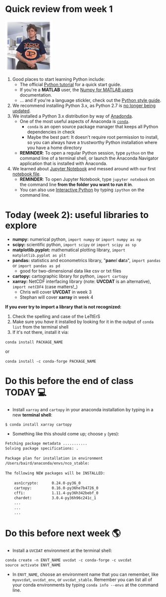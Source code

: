 # Quick review from week 1

<!--   ![Guido van Rossum, Python creator](./guido.jpg) -->

<img src="./guido.jpg" width="30%">

1. Good places to start learning Python include:
    * The official [Python tutorial][python tutorial link] for a quick start guide.
    * If you're a __MATLAB__ user, the [Numpy for MATLAB users][numpy for matlab link] documentation.
    * ... and if you're a language stickler, check out the [Python style guide][pep 8 link].
2. We recommend installing Python 3.x, as Python 2.7 is [no longer being updated][python 2 vs 3 link].
3. We installed a Python 3.x distribution by way of [Anadonda][anaconda link].
    * One of the most useful aspects of Anaconda is [`conda`][conda link].
        * `conda` is an open source package manager that keeps all Python dependencies in check
        * Maybe the best part:  It doesn't require root permission to install, so you can always have a trustworthy Python installation where you have a home directory
    * __REMINDER__: To open a regular Python session, type `python` on the command line of a terminal shell, or launch the Anaconda Navigator application that is installed with Anaconda.
4. We learned about [Jupyter Notebook][what is jupyter notebook link] and messed around with our first [notebook file][intro notebook link].
    * __REMINDER__: To open Jupyter Notebook, type `jupyter notebook` on the command line __from the folder you want to run it in__.
    * You can also use [Interactive Python][interactive python link] by typing `ipython` on the command line.

# Today (week 2):  useful libraries to explore
* __numpy:__ numerical python, ```import numpy``` or ```import numpy as np```
* __scipy:__ scientific python, ```import scipy``` or ```import scipy as sp```
* __matplotlib.pyplot:__ mathematical plotting library, ```import matplotlib.pyplot as plt```
* __pandas:__ statistics and econometrics library, "**pan**el **da**ta", ```import pandas``` or ```import pandas as pd```
  * good for two-dimensional data like csv or txt files
* __cartopy:__ cartographic library for python, ```import cartopy```
* __xarray:__ NetCDF interfacing library (note: __UVCDAT__ is an alternative), ```import netCDF4``` (case matters!_)
  * Chris will cover __UVCDAT__ in week 3
  * Stephan will cover __xarray__ in week 4

__If you ever try to import a library that is not recognized:__
1. Check the spelling and case of the LeTtErS
2. Make sure you _have_ it installed by looking for it in the output of ```conda list``` from the terminal shell
3. If it's not there, install it via:

```conda install PACKAGE_NAME```

or

```conda install -c conda-forge PACKAGE_NAME```

# Do this before the end of class TODAY :computer:
* Install ```xarray``` and ```cartopy``` in your anaconda installation by typing in a new __terminal shell__:
```
$ conda install xarray cartopy
```
* Something like this should come up; choose ```y``` (yes):
```
Fetching package metadata ...........
Solving package specifications: .

Package plan for installation in environment /Users/baird/anaconda/envs/nco_stable:

The following NEW packages will be INSTALLED:

    asn1crypto:      0.24.0-py36_0
    cartopy:         0.16.0-py36he7b4726_0
    cffi:            1.11.4-py36h342bebf_0
    chardet:         3.0.4-py36h96c241c_1
    ...
    ...
    ...
```

# Do this before next week :earth_americas:
* Install a ```UVCDAT``` environment at the terminal shell:
```
conda create -n ENVT_NAME uvcdat -c conda-forge -c uvcdat
source activate ENVT_NAME
```
* In ```ENVT_NAME```, choose an environment name that you can remember, like ```myuvcdat```, ```uvcdat_env```, or ```uvcdat_stable```.  Remember you can list all of your conda environments by typing ```conda info --envs``` at the command line.

[python tutorial link]: https://docs.python.org/3/tutorial/

[numpy for matlab link]: https://docs.scipy.org/doc/numpy-dev/user/numpy-for-matlab-users.html

[pep 8 link]: https://www.python.org/dev/peps/pep-0008/

[python 2 vs 3 link]: https://wiki.python.org/moin/Python2orPython3

[anaconda link]: https://www.anaconda.com/download/

[conda link]: https://conda.io/docs/user-guide/install/download.html

[what is jupyter notebook link]: https://jupyter-notebook.readthedocs.io/en/stable/examples/Notebook/What%20is%20the%20Jupyter%20Notebook.html

[intro notebook link]: https://github.com/raspstephan/ESS-Python-Tutorial/blob/master/materials/week1/jupyter-intro.ipynb

[interactive python link]: https://ipython.org/
